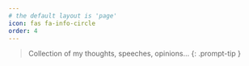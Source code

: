 ```yaml
---
# the default layout is 'page'
icon: fas fa-info-circle
order: 4
---
```


> Collection of my thoughts, speeches, opinions...
{: .prompt-tip }
